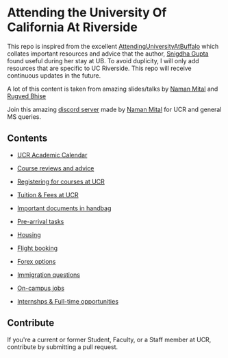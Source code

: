 # Attending the University Of California At Riverside

This repo is inspired from the excellent [AttendingUniversityAtBuffalo](https://github.com/snigi-gupta/AttendingUniversityAtBuffalo) which collates important resources and advice that the author, [Snigdha Gupta](https://gist.github.com/snigi-gupta/04307be1585712b0410f91061ea16cb5) found useful during her stay at UB. To avoid duplicity, I will only add resources that are specific to UC Riverside. This repo will receive continuous updates in the future.

A lot of this content is taken from amazing slides/talks by [Naman Mital](https://www.mittalnaman.com/) and [Rugved Bhise](https://rugvedb133.github.io/)

Join this amazing [discord server](https://discord.gg/G5u7jqQtmU) made by [Naman Mital](https://www.mittalnaman.com/) for UCR and general MS queries.

## Contents
* [UCR Academic Calendar](https://registrar.ucr.edu/calendar)

* [Course reviews and advice](/course-reviews)

* [Registering for courses at UCR](https://www.youtube.com/watch?v=kwZJ8vO4Yug)

* [Tuition & Fees at UCR](https://registrar.ucr.edu/tuition-fees)

* [Important documents in handbag](/pre-departure-docs)

* [Pre-arrival tasks](/pre-arrival-tasks)

* [Housing](/housing)

* [Flight booking](/flight-booking)

* [Forex options](/forex)

* [Immigration questions](/immigration-questions)

* [On-campus jobs](/on-campus-jobs)

* [Internshps & Full-time opportunities](/internships-and-fulltime)

## Contribute
If you're a current or former Student, Faculty, or a Staff member at UCR, contribute by submitting a pull request.

